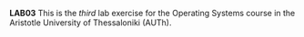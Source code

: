 **LAB03**
This is the *third* lab exercise for the Operating Systems course in the Aristotle University of Thessaloniki (AUTh).
